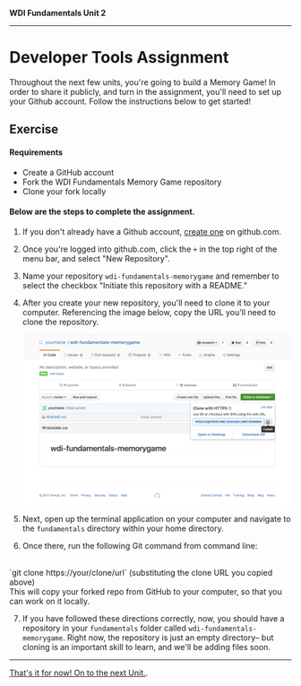 **WDI Fundamentals Unit 2**

---

# Developer Tools Assignment

Throughout the next few units, you're going to build a Memory Game! In order to share it publicly, and turn in the assignment, you'll need to set up your Github account. Follow the instructions below to get started!

## Exercise

#### Requirements

- Create a GitHub account
- Fork the WDI Fundamentals Memory Game repository
- Clone your fork locally

#### Below are the steps to complete the assignment.

1. If you don't already have a Github account, [create one](intro-to-github-exercise.md) on github.com.

2. Once you're logged into github.com, click the `+` in the top right of the menu bar, and select "New Repository".

3. Name your repository `wdi-fundamentals-memorygame` and remember to select the checkbox "Initiate this repository with a README."

4. After you create your new repository, you'll need to clone it to your computer. Referencing the image below, copy the URL you'll need to clone the repository. 

	![](assets/developer-tools-assignment/clone-http-1.png)

5. Next, open up the terminal application on your computer and navigate to the `fundamentals` directory within your home directory.
  
6. Once there, run the following Git command from command line:
<br>
`git clone https://your/clone/url` (substituting the clone URL you copied above)
<br>
  This will copy your forked repo from GitHub to your computer, so that you can work on it locally.

7. If you have followed these directions correctly, now, you should have a repository in your `fundamentals` folder called `wdi-fundamentals-memorygame`. Right now, the repository is just an empty directory– but cloning is an important skill to learn, and we'll be adding files soon.

---

[That's it for now! On to the next Unit.](../03_unit/intro-to-html-intro.md).
